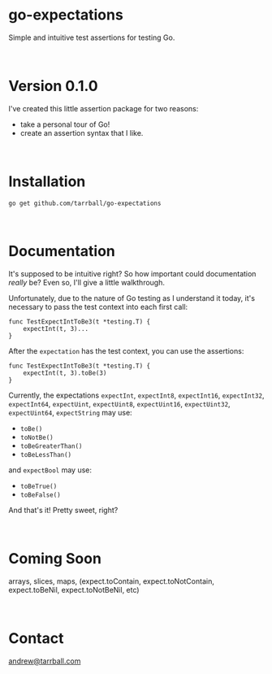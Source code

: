 # go-expectations
Simple and intuitive test assertions for testing Go.

<br />

# Version 0.1.0
I've created this little assertion package for two reasons:
  * take a personal tour of Go!
  * create an assertion syntax that I like.

<br />

# Installation
`go get github.com/tarrball/go-expectations`

<br />

# Documentation
It's supposed to be intuitive right? So how important could documentation _really_ be? Even so, I'll give a little walkthrough. 

Unfortunately, due to the nature of Go testing as I understand it today, it's necessary to pass the test context into each first call:

    func TestExpectIntToBe3(t *testing.T) {
	    expectInt(t, 3)...
    }
    
After the `expectation` has the test context, you can use the assertions:

    func TestExpectIntToBe3(t *testing.T) {
	    expectInt(t, 3).toBe(3)
    }
    
Currently, the expectations `expectInt`, `expectInt8`, `expectInt16`, `expectInt32`, `expectInt64`, `expectUint`, `expectUint8`, `expectUint16`, `expectUint32`, `expectUint64`, `expectString` may use:
* `toBe()`
* `toNotBe()`
* `toBeGreaterThan()`
* `toBeLessThan()`

and `expectBool` may use:
* `toBeTrue()`
* `toBeFalse()`
    
And that's it! Pretty sweet, right?

<br />

# Coming Soon
arrays, slices, maps, (expect.toContain, expect.toNotContain, expect.toBeNil, expect.toNotBeNil, etc)

<br />

# Contact
<andrew@tarrball.com>
